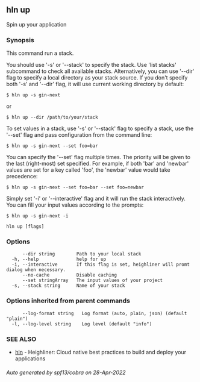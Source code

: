 ## hln up

Spin up your application

### Synopsis


This command run a stack.

You should use '-s' or '--stack' to specify the stack. Use 'list stacks' subcommand 
to check all available stacks. Alternatively, you can use '--dir' flag 
to specify a local directory as your stack source. If you don't specify both '-s' 
and '--dir' flag, it will use current working directory by default:

    $ hln up -s gin-next

or

    $ hln up --dir /path/to/your/stack

To set values in a stack, use '-s' or '--stack' flag to specify a stack, use 
the '--set' flag and pass configuration from the command line:

    $ hln up -s gin-next --set foo=bar

You can specify the '--set' flag multiple times. The priority will be given to the
last (right-most) set specified. For example, if both 'bar' and 'newbar' values are
set for a key called 'foo', the 'newbar' value would take precedence:

    $ hln up -s gin-next --set foo=bar --set foo=newbar

Simply set '-i' or '--interactive' flag and it will run the stack interactively. You can 
fill your input values according to the prompts:

    $ hln up -s gin-next -i



```
hln up [flags]
```

### Options

```
      --dir string        Path to your local stack
  -h, --help              help for up
  -i, --interactive       If this flag is set, heighliner will promt dialog when necessary.
      --no-cache          Disable caching
      --set stringArray   The input values of your project
  -s, --stack string      Name of your stack
```

### Options inherited from parent commands

```
      --log-format string   Log format (auto, plain, json) (default "plain")
  -l, --log-level string    Log level (default "info")
```

### SEE ALSO

* [hln](hln.md)	 - Heighliner: Cloud native best practices to build and deploy your applications

###### Auto generated by spf13/cobra on 28-Apr-2022
